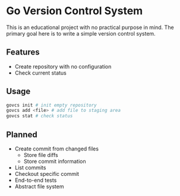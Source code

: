 # Go Version Control System

This is an educational project with no practical purpose in mind.
The primary goal here is to write a simple version control system.

## Features

- Create repository with no configuration
- Check current status

## Usage

```sh
govcs init # init empty repository
govcs add <file> # add file to staging area
govcs stat # check status
```

## Planned

- Create commit from changed files
  - Store file diffs
  - Store commit information
- List commits
- Checkout specific commit
- End-to-end tests
- Abstract file system